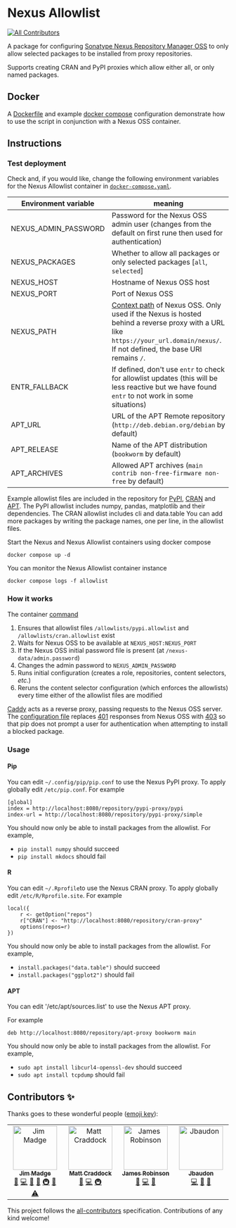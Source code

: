 # Nexus Allowlist
<!-- ALL-CONTRIBUTORS-BADGE:START - Do not remove or modify this section -->
[![All Contributors](https://img.shields.io/badge/all_contributors-4-orange.svg?style=flat-square)](#contributors-)
<!-- ALL-CONTRIBUTORS-BADGE:END -->

A package for configuring [Sonatype Nexus Repository Manager OSS](https://github.com/sonatype/nexus-public) to only allow selected packages to be installed from proxy repositories.

Supports creating CRAN and PyPI proxies which allow either all, or only named packages.

## Docker

A [Dockerfile](Dockerfile) and example [docker compose](docker-compose.yaml) configuration demonstrate how to use the script in conjunction with a Nexus OSS container.

## Instructions

### Test deployment

Check and, if you would like, change the following environment variables for the Nexus Allowlist container in [`docker-compose.yaml`](./docker-compose.yaml).

| Environment variable   | meaning                                                                                                                                                                                                                                                                           |
| ---------------------- | -------------------------------------------------------------------------------------------------------------                                                                                                                                                                     |
| NEXUS_ADMIN_PASSWORD   | Password for the Nexus OSS admin user (changes from the default on first rune then used for authentication)                                                                                                                                                                       |
| NEXUS_PACKAGES         | Whether to allow all packages or only selected packages [`all`, `selected`]                                                                                                                                                                                                       |
| NEXUS_HOST             | Hostname of Nexus OSS host                                                                                                                                                                                                                                                        |
| NEXUS_PORT             | Port of Nexus OSS                                                                                                                                                                                                                                                                 |
| NEXUS_PATH             | [Context path](https://help.sonatype.com/en/configuring-the-runtime-environment.html#changing-the-context-path) of Nexus OSS. Only used if the Nexus is hosted behind a reverse proxy with a URL like `https://your_url.domain/nexus/`. If not defined, the base URI remains `/`. |
| ENTR_FALLBACK          | If defined, don't use `entr` to check for allowlist updates (this will be less reactive but we have found `entr` to not work in some situations)                                                                                                                                  |
| APT_URL                | URL of the APT Remote repository (`http://deb.debian.org/debian` by default)                                                                                                                                                                                                      |
| APT_RELEASE            | Name of the APT distribution (`bookworm` by default)                                                                                                                                                                                                                              |
| APT_ARCHIVES           | Allowed APT archives (`main contrib non-free-firmware non-free` by default)                                                                                                                                                                                                       |

Example allowlist files are included in the repository for [PyPI](allowlists/pypi.allowlist), [CRAN](allowlists/cran.allowlist) and [APT](allowlists/apt.allowlist).
The PyPI allowlist includes numpy, pandas, matplotlib and their dependencies.
The CRAN allowlist includes cli and data.table
You can add more packages by writing the package names, one per line, in the allowlist files.

Start the Nexus and Nexus Allowlist containers using docker compose

```
docker compose up -d
```

You can monitor the Nexus Allowlist container instance

```
docker compose logs -f allowlist
```

### How it works

The container [command](entrypoint.sh)

1. Ensures that allowlist files `/allowlists/pypi.allowlist` and `/allowlists/cran.allowlist` exist
1. Waits for Nexus OSS to be available at `NEXUS_HOST:NEXUS_PORT`
1. If the Nexus OSS initial password file is present (at `/nexus-data/admin.password`)
  1. Changes the admin password to `NEXUS_ADMIN_PASSWORD`
  1. Runs initial configuration (creates a role, repositories, content selectors, _etc._)
1. Reruns the content selector configuration (which enforces the allowlists) every time either of the allowlist files are modified

[Caddy](https://caddyserver.com/) acts as a reverse proxy, passing requests to the Nexus OSS server.
The [configuration file](Caddyfile) replaces [401](https://developer.mozilla.org/en-US/docs/Web/HTTP/Status/401) responses from Nexus OSS with [403](https://developer.mozilla.org/en-US/docs/Web/HTTP/Status/403) so that pip does not prompt a user for authentication when attempting to install a blocked package.

### Usage

#### Pip

You can edit `~/.config/pip/pip.conf` to use the Nexus PyPI proxy.
To apply globally edit `/etc/pip.conf`.
For example

```
[global]
index = http://localhost:8080/repository/pypi-proxy/pypi
index-url = http://localhost:8080/repository/pypi-proxy/simple
```

You should now only be able to install packages from the allowlist.
For example,

- `pip install numpy` should succeed
- `pip install mkdocs` should fail

#### R

You can edit `~/.Rprofile`to use the Nexus CRAN proxy.
To apply globally edit `/etc/R/Rprofile.site`.
For example

```
local({
    r <- getOption("repos")
    r["CRAN"] <- "http://localhost:8080/repository/cran-proxy"
    options(repos=r)
})
```
You should now only be able to install packages from the allowlist.
For example,

- `install.packages("data.table")` should succeed
- `install.packages("ggplot2")` should fail

#### APT

You can edit '/etc/apt/sources.list' to use the Nexus APT proxy.

For example

```
deb http://localhost:8080/repository/apt-proxy bookworm main
```

You should now only be able to install packages from the allowlist.
For example,

- `sudo apt install libcurl4-openssl-dev` should succeed
- `sudo apt install tcpdump` should fail

## Contributors ✨

Thanks goes to these wonderful people ([emoji key](https://allcontributors.org/docs/en/emoji-key)):

<!-- ALL-CONTRIBUTORS-LIST:START - Do not remove or modify this section -->
<!-- prettier-ignore-start -->
<!-- markdownlint-disable -->
<table>
  <tbody>
    <tr>
      <td align="center" valign="top" width="14.28%"><a href="https://github.com/JimMadge"><img src="https://avatars.githubusercontent.com/u/23616154?v=4?s=100" width="100px;" alt="Jim Madge"/><br /><sub><b>Jim Madge</b></sub></a><br /><a href="https://github.com/The contributors/nexus-allowlist/issues?q=author%3AJimMadge" title="Bug reports">🐛</a> <a href="https://github.com/The contributors/nexus-allowlist/commits?author=JimMadge" title="Code">💻</a> <a href="https://github.com/The contributors/nexus-allowlist/commits?author=JimMadge" title="Documentation">📖</a> <a href="#ideas-JimMadge" title="Ideas, Planning, & Feedback">🤔</a> <a href="#infra-JimMadge" title="Infrastructure (Hosting, Build-Tools, etc)">🚇</a> <a href="https://github.com/The contributors/nexus-allowlist/pulls?q=is%3Apr+reviewed-by%3AJimMadge" title="Reviewed Pull Requests">👀</a> <a href="https://github.com/The contributors/nexus-allowlist/commits?author=JimMadge" title="Tests">⚠️</a></td>
      <td align="center" valign="top" width="14.28%"><a href="https://github.com/craddm"><img src="https://avatars.githubusercontent.com/u/5796417?v=4?s=100" width="100px;" alt="Matt Craddock"/><br /><sub><b>Matt Craddock</b></sub></a><br /><a href="https://github.com/The contributors/nexus-allowlist/issues?q=author%3Acraddm" title="Bug reports">🐛</a> <a href="https://github.com/The contributors/nexus-allowlist/commits?author=craddm" title="Code">💻</a> <a href="#infra-craddm" title="Infrastructure (Hosting, Build-Tools, etc)">🚇</a></td>
      <td align="center" valign="top" width="14.28%"><a href="https://github.com/jemrobinson"><img src="https://avatars.githubusercontent.com/u/3502751?v=4?s=100" width="100px;" alt="James Robinson"/><br /><sub><b>James Robinson</b></sub></a><br /><a href="https://github.com/The contributors/nexus-allowlist/issues?q=author%3Ajemrobinson" title="Bug reports">🐛</a> <a href="https://github.com/The contributors/nexus-allowlist/commits?author=jemrobinson" title="Code">💻</a> <a href="https://github.com/The contributors/nexus-allowlist/pulls?q=is%3Apr+reviewed-by%3Ajemrobinson" title="Reviewed Pull Requests">👀</a></td>
      <td align="center" valign="top" width="14.28%"><a href="https://github.com/Jbaudon"><img src="https://avatars.githubusercontent.com/u/81579455?v=4?s=100" width="100px;" alt="Jbaudon"/><br /><sub><b>Jbaudon</b></sub></a><br /><a href="https://github.com/The contributors/nexus-allowlist/commits?author=Jbaudon" title="Code">💻</a> <a href="https://github.com/The contributors/nexus-allowlist/commits?author=Jbaudon" title="Documentation">📖</a> <a href="#ideas-Jbaudon" title="Ideas, Planning, & Feedback">🤔</a></td>
    </tr>
  </tbody>
</table>

<!-- markdownlint-restore -->
<!-- prettier-ignore-end -->

<!-- ALL-CONTRIBUTORS-LIST:END -->

This project follows the [all-contributors](https://github.com/all-contributors/all-contributors) specification. Contributions of any kind welcome!
